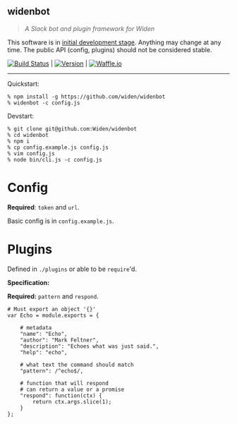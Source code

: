 widenbot
----

> _A Slack bot and plugin framework for Widen_

This software is in [initial development stage](semver.org). Anything may change at any time. The public API (config, plugins) should not be considered stable.

[![Build
Status](http://img.shields.io/travis/Widen/widenbot.svg?branch=master&style=flat)](https://travis-ci.org/Widen/widenbot) | [![Version](http://img.shields.io/npm/v/widenbot.svg?style=flat)](npm.org/widenbot) | [![Waffle.io](http://img.shields.io/badge/waffle-board-yellow.svg?style=flat)](https://waffle.io/Widen/widenbot)

<!--[![Issues](http://img.shields.io/github/issues/Widen/widenbot.svg?style=flat
)](https://github.com/Widen/widenbot/issues)-->

----

Quickstart:

```
% npm install -g https://github.com/widen/widenbot
% widenbot -c config.js
```

Devstart:

```
% git clone git@github.com:Widen/widenbot
% cd widenbot
% npm i
% cp config.example.js config.js
% vim config.js
% node bin/cli.js -c config.js
```

# Config

**Required**: `token` and `url`.


Basic config is in `config.example.js`.


# Plugins

Defined in `./plugins` or able to be `require`'d.

**Specification:**

**Required:** `pattern` and `respond`.

```
# Must export an object '{}'
var Echo = module.exports = {

    # metadata
    "name": "Echo",
    "author": "Mark Feltner",
    "description": "Echoes what was just said.",
    "help": "echo",

    # what text the command should match
    "pattern": /^echo$/,

    # function that will respond
    # can return a value or a promise
    "respond": function(ctx) {
        return ctx.args.slice(1);
    }
};
```

